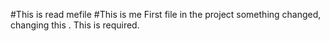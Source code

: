 #This is read mefile
#This is me
First file in the project
something changed, changing this . This is required.
